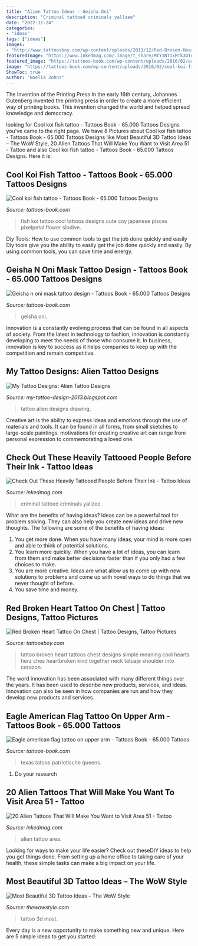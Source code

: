 ```yaml
---
title: "Alien Tattoo Ideas - Geisha Oni"
description: "Criminal tattoed criminals yallzee"
date: "2022-11-24"
categories:
- "ideas"
tags: ["ideas"]
images:
- "http://www.tattoosboy.com/wp-content/uploads/2013/12/Red-Broken-Heart-Tattoo-On-Chest.jpg"
featuredImage: "https://www.inkedmag.com/.image/t_share/MTY1NTIxMTk3OTczMzgyNjk0/alien-tattoos-fb.jpg"
featured_image: "https://tattoos-book.com/wp-content/uploads/2016/02/eagle-american-flag-tattoo-on-upper-arm.jpg"
image: "https://tattoos-book.com/wp-content/uploads/2016/02/cool-koi-fish-tattoo.jpg"
ShowToc: true
author: "Noelia Johns"
---
```



The Invention of the Printing Press
In the early 16th century, Johannes Gutenberg invented the printing press in order to create a more efficient way of printing books. This invention changed the world and helped spread knowledge and democracy.

	

		
looking for Cool koi fish tattoo - Tattoos Book - 65.000 Tattoos Designs you've came to the right page. We have 8 Pictures about Cool koi fish tattoo - Tattoos Book - 65.000 Tattoos Designs like Most Beautiful 3D Tattoo Ideas – The WoW Style, 20 Alien Tattoos That Will Make You Want to Visit Area 51 - Tattoo and also Cool koi fish tattoo - Tattoos Book - 65.000 Tattoos Designs. Here it is:
		
    
## Cool Koi Fish Tattoo - Tattoos Book - 65.000 Tattoos Designs

<img loading=lazy src="https://tattoos-book.com/wp-content/uploads/2016/02/cool-koi-fish-tattoo.jpg" onerror="this.onerror=null;this.src='https://tse1.mm.bing.net/th?id=OIP.cRHvnGQmGSWiozd4zhhG-QHaL3&amp;pid=15.1';" alt="Cool koi fish tattoo - Tattoos Book - 65.000 Tattoos Designs">

_Source: tattoos-book.com_

>fish koi tattoo cool tattoos designs cute coy japanese pisces pixelpetal flower slodive. 

	

Diy Tools: How to use common tools to get the job done quickly and easily
Diy tools give you the ability to easily get the job done quickly and easily. By using common tools, you can save time and energy.

    
## Geisha N Oni Mask Tattoo Design - Tattoos Book - 65.000 Tattoos Designs

<img loading=lazy src="https://tattoos-book.com/wp-content/uploads/2016/02/geisha-n-oni-mask-tattoo-design.jpg" onerror="this.onerror=null;this.src='https://tse4.mm.bing.net/th?id=OIP.fcmn1p7wUQrNuBPwekPQ-QHaN2&amp;pid=15.1';" alt="Geisha n oni mask tattoo design - Tattoos Book - 65.000 Tattoos Designs">

_Source: tattoos-book.com_

>geisha oni. 

	

Innovation is a constantly evolving process that can be found in all aspects of society. From the latest in technology to fashion, innovation is constantly developing to meet the needs of those who consume it. In business, innovation is key to success as it helps companies to keep up with the competition and remain competitive.

    
## My Tattoo Designs: Alien Tattoo Designs

<img loading=lazy src="http://1.bp.blogspot.com/-fTDCU205X4E/UQaINAEk5NI/AAAAAAAAS5w/j9lrSUdmHDg/s1600/Alien_drawing_for_tattoo_by_DREAMandDIFFER.jpg" onerror="this.onerror=null;this.src='https://tse2.mm.bing.net/th?id=OIP.S5QXt7Fk8r3I9JpKe0ItEgHaJ4&amp;pid=15.1';" alt="My Tattoo Designs: Alien Tattoo Designs">

_Source: my-tattoo-design-2013.blogspot.com_

>tattoo alien designs drawing. 

	

Creative art is the ability to express ideas and emotions through the use of materials and tools. It can be found in all forms, from small sketches to large-scale paintings. motivations for creating creative art can range from personal expression to commemorating a loved one.

    
## Check Out These Heavily Tattooed People Before Their Ink - Tattoo Ideas

<img loading=lazy src="https://www.inkedmag.com/.image/t_share/MTYyMzIxMjgyNTE4NDkyNTM3/tattoed-con_1133707c.jpg" onerror="this.onerror=null;this.src='https://tse3.mm.bing.net/th?id=OIP.K8hvL2rp5psCvqdBIaLmswHaEo&amp;pid=15.1';" alt="Check Out These Heavily Tattooed People Before Their Ink - Tattoo Ideas">

_Source: inkedmag.com_

>criminal tattoed criminals yallzee. 

	

What are the benefits of having ideas?
Ideas can be a powerful tool for problem solving. They can also help you create new ideas and drive new thoughts. The following are some of the benefits of having ideas: 
1. You get more done. When you have many ideas, your mind is more open and able to think of potential solutions. 
2. You learn more quickly. When you have a lot of ideas, you can learn from them and make better decisions faster than if you only had a few choices to make. 
3. You are more creative. Ideas are what allow us to come up with new solutions to problems and come up with novel ways to do things that we never thought of before. 
4. You save time and money.

    
## Red Broken Heart Tattoo On Chest | Tattoo Designs, Tattoo Pictures

<img loading=lazy src="http://www.tattoosboy.com/wp-content/uploads/2013/12/Red-Broken-Heart-Tattoo-On-Chest.jpg" onerror="this.onerror=null;this.src='https://tse4.mm.bing.net/th?id=OIP.a_uzD2d5qCEGDnKLQHEi4AHaJ4&amp;pid=15.1';" alt="Red Broken Heart Tattoo On Chest | Tattoo Designs, Tattoo Pictures">

_Source: tattoosboy.com_

>tattoo broken heart tattoos chest designs simple meaning cool hearts herz ches heartbroken kind together neck tatuaje shoulder into corazon. 

	

The word innovation has been associated with many different things over the years. It has been used to describe new products, services, and ideas. Innovation can also be seen in how companies are run and how they develop new products and services.

    
## Eagle American Flag Tattoo On Upper Arm - Tattoos Book - 65.000 Tattoos

<img loading=lazy src="https://tattoos-book.com/wp-content/uploads/2016/02/eagle-american-flag-tattoo-on-upper-arm.jpg" onerror="this.onerror=null;this.src='https://tse4.mm.bing.net/th?id=OIP.-97YnsOqL9NSTlKydssGaQHaO7&amp;pid=15.1';" alt="Eagle american flag tattoo on upper arm - Tattoos Book - 65.000 Tattoos">

_Source: tattoos-book.com_

>texas tatoos patriotische queens. 

	

1. Do your research

    
## 20 Alien Tattoos That Will Make You Want To Visit Area 51 - Tattoo

<img loading=lazy src="https://www.inkedmag.com/.image/t_share/MTY1NTIxMTk3OTczMzgyNjk0/alien-tattoos-fb.jpg" onerror="this.onerror=null;this.src='https://tse2.mm.bing.net/th?id=OIP.7Q0h35Zlc7CT3R9XS2iN4wHaD4&amp;pid=15.1';" alt="20 Alien Tattoos That Will Make You Want to Visit Area 51 - Tattoo">

_Source: inkedmag.com_

>alien tattoo area. 

	

Looking for ways to make your life easier? Check out theseDIY ideas to help you get things done. From setting up a home office to taking care of your health, these simple tasks can make a big impact on your life.

    
## Most Beautiful 3D Tattoo Ideas – The WoW Style

<img loading=lazy src="http://thewowstyle.com/wp-content/uploads/2014/11/22.jpg" onerror="this.onerror=null;this.src='https://tse4.mm.bing.net/th?id=OIP.mqAya1XIdyeY6aJz9UcBmgHaLH&amp;pid=15.1';" alt="Most Beautiful 3D Tattoo Ideas – The WoW Style">

_Source: thewowstyle.com_

>tattoo 3d most. 

	

Every day is a new opportunity to make something new and unique. Here are 5 simple ideas to get you started: 

